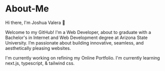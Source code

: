 # About-Me
 Hi there, I'm Joshua Valera 👋

Welcome to my GitHub! I'm a Web Developer, about to graduate with a Bachelor's in Internet and Web Development degree at Arizona State University. I’m passionate about building innovative, seamless, and aesthetically pleasing websites. 



I'm currently working on refining my Online Portfolio. 
I'm currently learning next.js, typescript, & tailwind css. 
